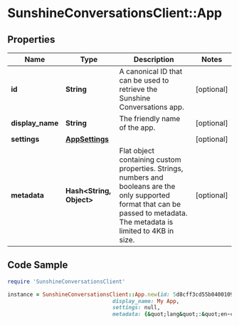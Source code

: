 # SunshineConversationsClient::App

## Properties

Name | Type | Description | Notes
------------ | ------------- | ------------- | -------------
**id** | **String** | A canonical ID that can be used to retrieve the Sunshine Conversations app. | [optional] 
**display_name** | **String** | The friendly name of the app. | [optional] 
**settings** | [**AppSettings**](AppSettings.md) |  | [optional] 
**metadata** | **Hash&lt;String, Object&gt;** | Flat object containing custom properties. Strings, numbers and booleans  are the only supported format that can be passed to metadata. The metadata is limited to 4KB in size.  | [optional] 

## Code Sample

```ruby
require 'SunshineConversationsClient'

instance = SunshineConversationsClient::App.new(id: 5d8cff3cd55b040010928b5b,
                                 display_name: My App,
                                 settings: null,
                                 metadata: {&quot;lang&quot;:&quot;en-ca&quot;})
```


